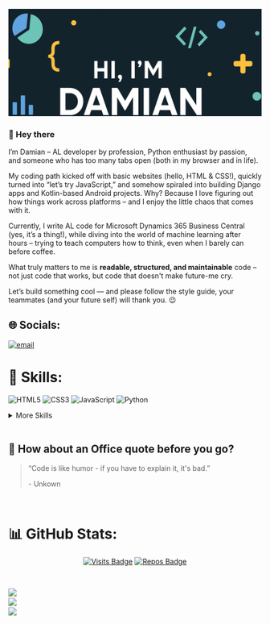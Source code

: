 <!-- Cover Banner -->
![HI, I'M DAMIAN](assets/Cover.png)

### 👋 Hey there

I’m Damian – AL developer by profession, Python enthusiast by passion, and someone who has too many tabs open (both in my browser and in life).  

My coding path kicked off with basic websites (hello, HTML & CSS!), quickly turned into “let’s try JavaScript,” and somehow spiraled into building Django apps and Kotlin-based Android projects. Why? Because I love figuring out how things work across platforms – and I enjoy the little chaos that comes with it.  

Currently, I write AL code for Microsoft Dynamics 365 Business Central (yes, it’s a thing!), while diving into the world of machine learning after hours – trying to teach computers how to think, even when I barely can before coffee.  

What truly matters to me is **readable, structured, and maintainable** code – not just code that works, but code that doesn't make future-me cry.  

Let’s build something cool — and please follow the style guide, your teammates (and your future self) will thank you. 😉


## 🌐 Socials:
[![email](https://img.shields.io/badge/Email-D14836?logo=gmail&logoColor=white)](mailto:riffe.bindet-79@icloud.com) 

# 💼 Skills:
![HTML5](https://img.shields.io/badge/html5-%23E34F26.svg?style=for-the-badge&logo=html5&logoColor=white) 
![CSS3](https://img.shields.io/badge/css3-%231572B6.svg?style=for-the-badge&logo=css3&logoColor=white) 
![JavaScript](https://img.shields.io/badge/javascript-%23323330.svg?style=for-the-badge&logo=javascript&logoColor=%23F7DF1E) 
![Python](https://img.shields.io/badge/python-3670A0?style=for-the-badge&logo=python&logoColor=ffdd54) 
         
<details>
<summary>More Skills</summary>
<br>

![Kotlin](https://img.shields.io/badge/kotlin-%237F52FF.svg?style=for-the-badge&logo=kotlin&logoColor=white)
![Flutter](https://img.shields.io/badge/Flutter-%2302569B.svg?style=for-the-badge&logo=Flutter&logoColor=white)
![TypeScript](https://img.shields.io/badge/typescript-%23007ACC.svg?style=for-the-badge&logo=typescript&logoColor=white) 
![Windows Terminal](https://img.shields.io/badge/Windows%20Terminal-%234D4D4D.svg?style=for-the-badge&logo=windows-terminal&logoColor=white) 
![Azure](https://img.shields.io/badge/azure-%230072C6.svg?style=for-the-badge&logo=microsoftazure&logoColor=white) 
![Django](https://img.shields.io/badge/django-%23092E20.svg?style=for-the-badge&logo=django&logoColor=white) 
![Flask](https://img.shields.io/badge/flask-%23000.svg?style=for-the-badge&logo=flask&logoColor=white)

<br>

![MicrosoftSQLServer](https://img.shields.io/badge/Microsoft%20SQL%20Server-CC2927?style=for-the-badge&logo=microsoft%20sql%20server&logoColor=white)
![MySQL](https://img.shields.io/badge/mysql-4479A1.svg?style=for-the-badge&logo=mysql&logoColor=white)
![MongoDB](https://img.shields.io/badge/MongoDB-%234ea94b.svg?style=for-the-badge&logo=mongodb&logoColor=white)
![SQLite](https://img.shields.io/badge/sqlite-%2307405e.svg?style=for-the-badge&logo=sqlite&logoColor=white)
![NodeJS](https://img.shields.io/badge/node.js-6DA55F?style=for-the-badge&logo=node.js&logoColor=white)
![NPM](https://img.shields.io/badge/NPM-%23CB3837.svg?style=for-the-badge&logo=npm&logoColor=white)
![Gradle](https://img.shields.io/badge/Gradle-02303A.svg?style=for-the-badge&logo=Gradle&logoColor=white)
![WordPress](https://img.shields.io/badge/WordPress-%23117AC9.svg?style=for-the-badge&logo=WordPress&logoColor=white)

<br>

![Keras](https://img.shields.io/badge/Keras-%23D00000.svg?style=for-the-badge&logo=Keras&logoColor=white)
![PyTorch](https://img.shields.io/badge/PyTorch-%23EE4C2C.svg?style=for-the-badge&logo=PyTorch&logoColor=white)
![NumPy](https://img.shields.io/badge/numpy-%23013243.svg?style=for-the-badge&logo=numpy&logoColor=white)
![TensorFlow](https://img.shields.io/badge/TensorFlow-%23FF6F00.svg?style=for-the-badge&logo=TensorFlow&logoColor=white)
![Pandas](https://img.shields.io/badge/pandas-%23150458.svg?style=for-the-badge&logo=pandas&logoColor=white)
![scikit-learn](https://img.shields.io/badge/scikit--learn-%23F7931E.svg?style=for-the-badge&logo=scikit-learn&logoColor=white)

<br>

![Figma](https://img.shields.io/badge/figma-%23F24E1E.svg?style=for-the-badge&logo=figma&logoColor=white)
![Canva](https://img.shields.io/badge/Canva-%2300C4CC.svg?style=for-the-badge&logo=Canva&logoColor=white)
![Notion](https://img.shields.io/badge/Notion-%23000000.svg?style=for-the-badge&logo=notion&logoColor=white)
![Adobe Lightroom](https://img.shields.io/badge/Adobe%20Lightroom-31A8FF.svg?style=for-the-badge&logo=Adobe%20Lightroom&logoColor=white) 
![Gimp](https://img.shields.io/badge/Gimp-657D8B?style=for-the-badge&logo=gimp&logoColor=FFFFFF)      
![GitHub Actions](https://img.shields.io/badge/github%20actions-%232671E5.svg?style=for-the-badge&logo=githubactions&logoColor=white) 
![Git](https://img.shields.io/badge/git-%23F05033.svg?style=for-the-badge&logo=git&logoColor=white) 
![GitHub](https://img.shields.io/badge/github-%23121011.svg?style=for-the-badge&logo=github&logoColor=white) 
![Cisco](https://img.shields.io/badge/cisco-%23049fd9.svg?style=for-the-badge&logo=cisco&logoColor=black) 
![ESLint](https://img.shields.io/badge/ESLint-4B3263?style=for-the-badge&logo=eslint&logoColor=white)   
![Pi-Hole](https://img.shields.io/badge/pihole-%2396060C.svg?style=for-the-badge&logo=pi-hole&logoColor=white) 
![Prettier](https://img.shields.io/badge/prettier-%23F7B93E.svg?style=for-the-badge&logo=prettier&logoColor=black) 
![Raspberry Pi](https://img.shields.io/badge/-Raspberry_Pi-C51A4A?style=for-the-badge&logo=Raspberry-Pi)

</details>

<br>

## 📣 How about an Office quote before you go?

> “Code is like humor - if you have to explain it, it's bad.”
>
> <p>- Unkown</p>

<br>

# 📊 GitHub Stats:

<span align="center">
  
  [![Visits Badge](https://badges.strrl.dev/visits/DaJan404/DaJan404?style=for-the-badge&color=122233)](#)
  [![Repos Badge](https://badges.strrl.dev/repos/DaJan404?style=for-the-badge&color=122233)](https://github.com/DaJan404?tab=repositories)
  
</span>

<br>

![](https://github-readme-stats.vercel.app/api?username=DaJan404&theme=noctis_minimus&hide_border=true&include_all_commits=true&count_private=true)<br/>
![](https://nirzak-streak-stats.vercel.app/?user=DaJan404&theme=noctis_minimus&hide_border=true)<br/>
![](https://github-readme-stats.vercel.app/api/top-langs/?username=DaJan404&theme=noctis_minimus&hide_border=true&include_all_commits=true&count_private=true&layout=compact)
